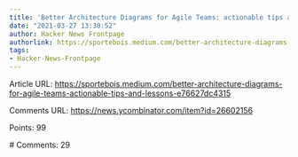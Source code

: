 ```yaml
---
title: 'Better Architecture Diagrams for Agile Teams: actionable tips and lessons'
date: "2021-03-27 13:30:52"
author: Hacker News Frontpage
authorlink: https://sportebois.medium.com/better-architecture-diagrams-for-agile-teams-actionable-tips-and-lessons-e76627dc4315
tags:
- Hacker-News-Frontpage
---
```


<p>Article URL: <a href="https://sportebois.medium.com/better-architecture-diagrams-for-agile-teams-actionable-tips-and-lessons-e76627dc4315">https://sportebois.medium.com/better-architecture-diagrams-for-agile-teams-actionable-tips-and-lessons-e76627dc4315</a></p>
<p>Comments URL: <a href="https://news.ycombinator.com/item?id=26602156">https://news.ycombinator.com/item?id=26602156</a></p>
<p>Points: 99</p>
<p># Comments: 29</p>
